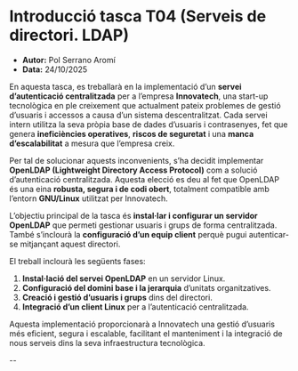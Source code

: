 # Introducció tasca T04 (Serveis de directori. LDAP)

- **Autor:** Pol Serrano Aromí
- **Data:** 24/10/2025

En aquesta tasca, es treballarà en la implementació d’un **servei d’autenticació centralitzada** per a l’empresa **Innovatech**, una start-up tecnològica en ple creixement que actualment pateix problemes de gestió d’usuaris i accessos a causa d’un sistema descentralitzat. Cada servei intern utilitza la seva pròpia base de dades d’usuaris i contrasenyes, fet que genera **ineficiències operatives**, **riscos de seguretat** i una **manca d’escalabilitat** a mesura que l’empresa creix.

Per tal de solucionar aquests inconvenients, s’ha decidit implementar **OpenLDAP (Lightweight Directory Access Protocol)** com a solució d’autenticació centralitzada. Aquesta elecció es deu al fet que OpenLDAP és una eina **robusta, segura i de codi obert**, totalment compatible amb l’entorn **GNU/Linux** utilitzat per Innovatech.

L’objectiu principal de la tasca és **instal·lar i configurar un servidor OpenLDAP** que permeti gestionar usuaris i grups de forma centralitzada. També s’inclourà la **configuració d’un equip client** perquè pugui autenticar-se mitjançant aquest directori. 

El treball inclourà les següents fases:
1. **Instal·lació del servei OpenLDAP** en un servidor Linux.
2. **Configuració del domini base i la jerarquia** d’unitats organitzatives.
3. **Creació i gestió d’usuaris i grups** dins del directori.
4. **Integració d’un client Linux** per a l’autenticació centralitzada.

Aquesta implementació proporcionarà a Innovatech una gestió d’usuaris més eficient, segura i escalable, facilitant el manteniment i la integració de nous serveis dins la seva infraestructura tecnològica.

--

